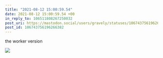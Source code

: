```yaml
---
title: "2021-08-12 15:00:59.54"
date: 2021-08-12 15:00:59.54 +00
in_reply_to: 106511808267250032
post_uri: https://mastodon.social/users/gravely/statuses/106743756196266382
post_id: 106743756196266382
---
```

the worker version


![](/images/106743756120024514.jpg)

